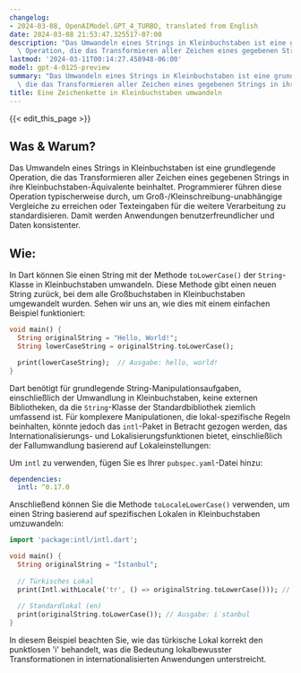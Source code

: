 ```yaml
---
changelog:
- 2024-03-08, OpenAIModel.GPT_4_TURBO, translated from English
date: 2024-03-08 21:53:47.325517-07:00
description: "Das Umwandeln eines Strings in Kleinbuchstaben ist eine grundlegende\
  \ Operation, die das Transformieren aller Zeichen eines gegebenen Strings in ihre\u2026"
lastmod: '2024-03-11T00:14:27.458948-06:00'
model: gpt-4-0125-preview
summary: "Das Umwandeln eines Strings in Kleinbuchstaben ist eine grundlegende Operation,\
  \ die das Transformieren aller Zeichen eines gegebenen Strings in ihre\u2026"
title: Eine Zeichenkette in Kleinbuchstaben umwandeln
---
```


{{< edit_this_page >}}

## Was & Warum?

Das Umwandeln eines Strings in Kleinbuchstaben ist eine grundlegende Operation, die das Transformieren aller Zeichen eines gegebenen Strings in ihre Kleinbuchstaben-Äquivalente beinhaltet. Programmierer führen diese Operation typischerweise durch, um Groß-/Kleinschreibung-unabhängige Vergleiche zu erreichen oder Texteingaben für die weitere Verarbeitung zu standardisieren. Damit werden Anwendungen benutzerfreundlicher und Daten konsistenter.

## Wie:

In Dart können Sie einen String mit der Methode `toLowerCase()` der `String`-Klasse in Kleinbuchstaben umwandeln. Diese Methode gibt einen neuen String zurück, bei dem alle Großbuchstaben in Kleinbuchstaben umgewandelt wurden. Sehen wir uns an, wie dies mit einem einfachen Beispiel funktioniert:

```dart
void main() {
  String originalString = "Hello, World!";
  String lowerCaseString = originalString.toLowerCase();

  print(lowerCaseString);  // Ausgabe: hello, world!
}
```

Dart benötigt für grundlegende String-Manipulationsaufgaben, einschließlich der Umwandlung in Kleinbuchstaben, keine externen Bibliotheken, da die `String`-Klasse der Standardbibliothek ziemlich umfassend ist. Für komplexere Manipulationen, die lokal-spezifische Regeln beinhalten, könnte jedoch das `intl`-Paket in Betracht gezogen werden, das Internationalisierungs- und Lokalisierungsfunktionen bietet, einschließlich der Fallumwandlung basierend auf Lokaleinstellungen:

Um `intl` zu verwenden, fügen Sie es Ihrer `pubspec.yaml`-Datei hinzu:

```yaml
dependencies:
  intl: ^0.17.0
```

Anschließend können Sie die Methode `toLocaleLowerCase()` verwenden, um einen String basierend auf spezifischen Lokalen in Kleinbuchstaben umzuwandeln:

```dart
import 'package:intl/intl.dart';

void main() {
  String originalString = "İstanbul";
  
  // Türkisches Lokal
  print(Intl.withLocale('tr', () => originalString.toLowerCase())); // Ausgabe: istanbul
  
  // Standardlokal (en)
  print(originalString.toLowerCase()); // Ausgabe: i̇stanbul
}
```

In diesem Beispiel beachten Sie, wie das türkische Lokal korrekt den punktlosen 'i' behandelt, was die Bedeutung lokalbewusster Transformationen in internationalisierten Anwendungen unterstreicht.
